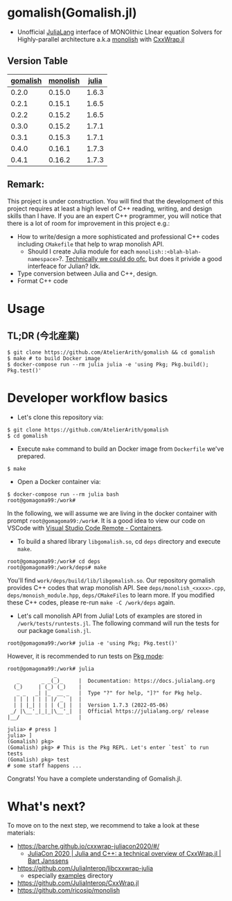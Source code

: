 # gomalish(Gomalish.jl)

- Unofficial [JuliaLang](https://julialang.org/) interface of MONOlithic LInear equation Solvers for Highly-parallel architecture a.k.a [monolish](https://github.com/ricosjp/monolish) with [CxxWrap.jl](https://github.com/JuliaInterop/CxxWrap.jl)

## Version Table

| [gomalish](https://github.com/AtelierArith/gomalish) | [monolish](https://github.com/ricosjp/monolish) | [julia](https://julialang.org/) |
| ----- | ------ | ----- |
| 0.2.0 | 0.15.0 | 1.6.3 |
| 0.2.1 | 0.15.1 | 1.6.5 |
| 0.2.2 | 0.15.2 | 1.6.5 |
| 0.3.0 | 0.15.2 | 1.7.1 |
| 0.3.1 | 0.15.3 | 1.7.1 |
| 0.4.0 | 0.16.1 | 1.7.3 |
| 0.4.1 | 0.16.2 | 1.7.3 |

## Remark:

This project is under construction. You will find that the development of this project requires at least a high level of C++ reading, writing, and design skills than I have. If you are an expert C++ programmer, you will notice that there is a lot of room for improvement in this project e.g.:

- How to write/design a more sophisticated and professional C++ codes including `CMakefile` that help to wrap monolish API.
  - Should I create Julia module for each `monolish::<blah-blah-namespace>`?. [Technically we could do ofc](https://github.com/JuliaInterop/CxxWrap.jl#module-entry-point), but does it privide a good interfeace for Julian? Idk.
- Type conversion between Julia and C++, design.
- Format C++ code

# Usage

## TL;DR (今北産業)

```console
$ git clone https://github.com/AtelierArith/gomalish && cd gomalish
$ make # to build Docker image
$ docker-compose run --rm julia julia -e 'using Pkg; Pkg.build(); Pkg.test()'
```

# Developer workflow basics

- Let's clone this repository via:

```console
$ git clone https://github.com/AtelierArith/gomalish
$ cd gomalish
```

- Execute `make` command to build an Docker image from `Dockerfile` we've prepared.

```console
$ make
```

- Open a Docker container via:

```console
$ docker-compose run --rm julia bash
root@gomagoma99:/work#
```

In the following, we will assume we are living in the docker container with prompt `root@gomagoma99:/work#`. It is a good idea to view our code on VSCode with [Visual Studio Code Remote - Containers](https://marketplace.visualstudio.com/items?itemName=ms-vscode-remote.remote-containers).

- To build a shared library `libgomalish.so`, cd `deps` directory and execute `make`.

```console
root@gomagoma99:/work# cd deps
root@gomagoma99:/work/deps# make
```

You'll find `work/deps/build/lib/libgomalish.so`. Our repository gomalish provides C++ codes that wrap monolish API. See `deps/monolish_<xxxx>.cpp`, `deps/monoish_module.hpp`, `deps/CMakeFiles` to learn more. If you modified these C++ codes, please re-run `make -C /work/deps` again.

- Let's call monolish API from Julia! Lots of examples are stored in `/work/tests/runtests.jl`. The following command will run the tests for our package `Gomalish.jl`.

```console
root@gomagoma99:/work# julia -e 'using Pkg; Pkg.test()'
```

However, it is recommended to run tests on [Pkg mode](https://docs.julialang.org/en/v1/stdlib/Pkg/#Pkg):

```console
root@gomagoma99:/work# julia
               _
   _       _ _(_)_     |  Documentation: https://docs.julialang.org
  (_)     | (_) (_)    |
   _ _   _| |_  __ _   |  Type "?" for help, "]?" for Pkg help.
  | | | | | | |/ _` |  |
  | | |_| | | | (_| |  |  Version 1.7.3 (2022-05-06)
 _/ |\__'_|_|_|\__'_|  |  Official https://julialang.org/ release
|__/                   |

julia> # press ]
julia> ]
(Gomalish) pkg>
(Gomalish) pkg> # This is the Pkg REPL. Let's enter `test` to run tests
(Gomalish) pkg> test
# some staff happens ...
```

Congrats! You have a complete understanding of Gomalish.jl.

# What's next?

To move on to the next step, we recommend to take a look at these materials:

- https://barche.github.io/cxxwrap-juliacon2020/#/
  - [JuliaCon 2020 | Julia and C++: a technical overview of CxxWrap.jl | Bart Janssens](https://www.youtube.com/watch?v=u7IaXwKSUU0)
- https://github.com/JuliaInterop/libcxxwrap-julia
  - especially [examples](https://github.com/JuliaInterop/libcxxwrap-julia/tree/master/examples) directory
- https://github.com/JuliaInterop/CxxWrap.jl
- https://github.com/ricosjp/monolish

